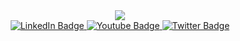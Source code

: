 <div id="header" align="center">
  <img src="https://media.giphy.com/media/v1.Y2lkPTc5MGI3NjExcWRtZXZsdGg1ZGpvcWExazExbWNvN2g3d242b2xxYm1kd2tmc21pYiZlcD12MV9pbnRlcm5hbF9naWZfYnlfaWQmY3Q9cw/M9gbBd9nbDrOTu1Mqx/giphy.gif">
</div>
<div id="badges" align="center">
  <a href="https://www.linkedin.com/in/mrahmancad/">
    <img src="https://img.shields.io/badge/LinkedIn-blue?style=for-the-badge&logo=linkedin&logoColor=white" alt="LinkedIn Badge"/>
  </a>
  <a href="https://www.youtube.com/@BDWebTutor">
    <img src="https://img.shields.io/badge/YouTube-red?style=for-the-badge&logo=youtube&logoColor=white" alt="Youtube Badge"/>
  </a>
  <a href="https://twitter.com/shamimsust">
    <img src="https://img.shields.io/badge/Twitter-blue?style=for-the-badge&logo=twitter&logoColor=white" alt="Twitter Badge"/>
  </a>
</div>
